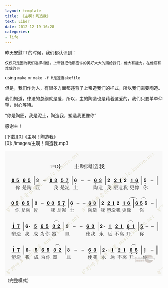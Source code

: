 ```yaml
---
layout: template
title: 《主啊！陶造我》
text: Liber
date: 2012-12-19 16:28
categories:
- life
---
```

昨天安慰TT的时候，我们都认识到：  

`仅仅只是因为我们选择相信，上帝就把他那应许的美好大大的赐给我们，他大有能力，在他没有难成的事`  

using `make` or `make -f M是速度akefile`

但是，我们作为人，有很多方面都违背了上帝造我们的样式，所以我们需要陶造。  

我们知道，律法的总纲就是爱，所以，主的陶造也是藉着这爱的，我们只要单单仰望，耐心等待。  

“你是陶匠，我是泥土，陶造我，塑造我更像你”

感谢主！

[下载][0]《主啊！陶造我》  
[0]: /images/主啊！陶造我.mp3  
  
<img src="/images/traningme.gif" />
（完整模式）  
